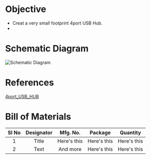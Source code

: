 # Objective
* Creat a very small footprint 4port USB Hub.
* 
# Schematic Diagram
![Schematic Diagram](https://user-images.githubusercontent.com/40338644/119169762-05c04900-ba80-11eb-9529-55cfd61b8d8e.JPG)


# References
[4port_USB_HUB](https://muxtronics.nl/nanohub.html)






# Bill of Materials
| Sl No      | Designator | Mfg. No.     |   Package   |   Quantity   |
|    :---------------:   |    :---------------:   |    :---------------:   |    :---------------:   |    :---------------:   |
| 1      | Title       | Here's this   | Here's this   | Here's this   |
| 2   | Text        | And more      | Here's this   | Here's this   |

